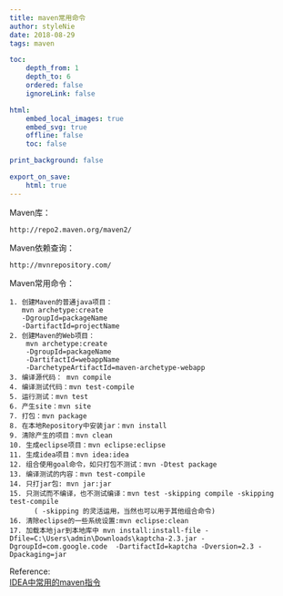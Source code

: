 ```yaml
---
title: maven常用命令 
author: styleNie
date: 2018-08-29
tags: maven

toc:
    depth_from: 1
    depth_to: 6
    ordered: false
    ignoreLink: false

html:
    embed_local_images: true
    embed_svg: true
    offline: false
    toc: false

print_background: false

export_on_save:
    html: true
---   
```


Maven库：

```http://repo2.maven.org/maven2/```

Maven依赖查询：

```http://mvnrepository.com/```

Maven常用命令： 
```
1. 创建Maven的普通java项目： 
   mvn archetype:create 
   -DgroupId=packageName 
   -DartifactId=projectName  
2. 创建Maven的Web项目：   
    mvn archetype:create 
    -DgroupId=packageName    
    -DartifactId=webappName 
    -DarchetypeArtifactId=maven-archetype-webapp    
3. 编译源代码： mvn compile 
4. 编译测试代码：mvn test-compile    
5. 运行测试：mvn test   
6. 产生site：mvn site   
7. 打包：mvn package   
8. 在本地Repository中安装jar：mvn install 
9. 清除产生的项目：mvn clean   
10. 生成eclipse项目：mvn eclipse:eclipse  
11. 生成idea项目：mvn idea:idea  
12. 组合使用goal命令，如只打包不测试：mvn -Dtest package   
13. 编译测试的内容：mvn test-compile  
14. 只打jar包: mvn jar:jar  
15. 只测试而不编译，也不测试编译：mvn test -skipping compile -skipping test-compile 
      ( -skipping 的灵活运用，当然也可以用于其他组合命令)  
16. 清除eclipse的一些系统设置:mvn eclipse:clean     
17. 加载本地jar到本地库中 mvn install:install-file -Dfile=C:\Users\admin\Downloads\kaptcha-2.3.jar -DgroupId=com.google.code  -DartifactId=kaptcha -Dversion=2.3 -Dpackaging=jar
```


Reference:   
[IDEA中常用的maven指令](https://blog.csdn.net/u012031380/article/details/53584858)
